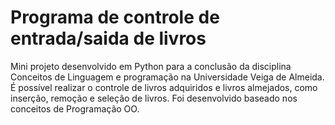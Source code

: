 # Programa de controle de entrada/saida de livros

Mini projeto desenvolvido em Python para a conclusão da disciplina Conceitos de Linguagem e programação na Universidade Veiga de Almeida.
É possível realizar o controle de livros adquiridos e livros almejados, como inserção, remoção e seleção de livros.
Foi desenvolvido baseado nos conceitos de Programação OO.
